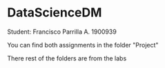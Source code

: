 # DataScienceDM

Student: Francisco Parrilla A. 1900939

You can find both assignments in the folder "Project"

There rest of the folders are from the labs

